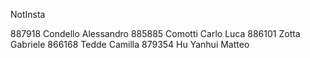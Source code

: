NotInsta

887918 Condello Alessandro
885885 Comotti Carlo Luca
886101 Zotta Gabriele
866168 Tedde Camilla
879354 Hu Yanhui Matteo